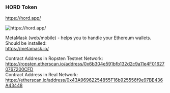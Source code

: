 ### HORD Token 
https://hord.app/ 

![https://hord.app/ ](https://uploads-ssl.webflow.com/60463348112d79b6f81cb3b6/6057320d91ba0c79e6e92828_Hord%20logo%20new.svg)

MetaMask (web/mobile) - helps you to handle your Ethereum wallets. Should be installed:  
https://metamask.io/

Contract Address in Ropsten Testnet Network:  
https://ropsten.etherscan.io/address/0x6b304e591bfb132d2c9a11e4F016270767200CFD  
Contract Address in Real Network:  
https://etherscan.io/address/0x43A96962254855F16b925556f9e97BE436A43448  
